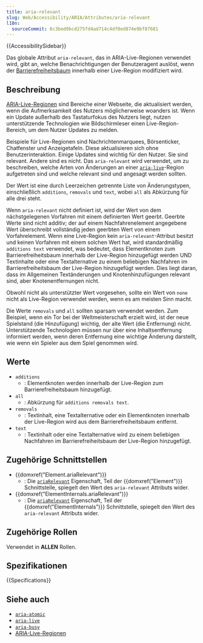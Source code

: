 ```yaml
---
title: aria-relevant
slug: Web/Accessibility/ARIA/Attributes/aria-relevant
l10n:
  sourceCommit: 6c3bed9bcd275fd4ad714c4df0ed874e9bf87681
---
```


{{AccessibilitySidebar}}

Das globale Attribut `aria-relevant`, das in ARIA-Live-Regionen verwendet wird, gibt an, welche Benachrichtigungen der Benutzeragent auslöst, wenn der [Barrierefreiheitsbaum](/de/docs/Glossary/Accessibility_tree) innerhalb einer Live-Region modifiziert wird.

## Beschreibung

[ARIA-Live-Regionen](/de/docs/Web/Accessibility/ARIA/ARIA_Live_Regions) sind Bereiche einer Webseite, die aktualisiert werden, wenn die Aufmerksamkeit des Nutzers möglicherweise woanders ist. Wenn ein Update außerhalb des Tastaturfokus des Nutzers liegt, nutzen unterstützende Technologien wie Bildschirmleser einen Live-Region-Bereich, um dem Nutzer Updates zu melden.

Beispiele für Live-Regionen sind Nachrichtenmarquees, Börsenticker, Chatfenster und Anzeigetafeln. Diese aktualisieren sich ohne Benutzerinteraktion. Einige Updates sind wichtig für den Nutzer. Sie sind relevant. Andere sind es nicht. Das `aria-relevant` wird verwendet, um zu beschreiben, welche Arten von Änderungen an einer [`aria-live`](/de/docs/Web/Accessibility/ARIA/Attributes/aria-live)-Region aufgetreten sind und welche relevant sind und angesagt werden sollten.

Der Wert ist eine durch Leerzeichen getrennte Liste von Änderungstypen, einschließlich `additions`, `removals` und `text`, wobei `all` als Abkürzung für alle drei steht.

Wenn `aria-relevant` nicht definiert ist, wird der Wert von dem nächstgelegenen Vorfahren mit einem definierten Wert geerbt. Geerbte Werte sind nicht additiv; der auf einem Nachfahrenelement angegebene Wert überschreibt vollständig jeden geerbten Wert von einem Vorfahrelement. Wenn eine Live-Region kein `aria-relevant`-Attribut besitzt und keinen Vorfahren mit einem solchen Wert hat, wird standardmäßig `additions text` verwendet, was bedeutet, dass Elementknoten zum Barrierefreiheitsbaum innerhalb der Live-Region hinzugefügt werden UND Textinhalte oder eine Textalternative zu einem beliebigen Nachfahren im Barrierefreiheitsbaum der Live-Region hinzugefügt werden. Dies liegt daran, dass im Allgemeinen Textänderungen und Knotenhinzufügungen relevant sind, aber Knotenentfernungen nicht.

Obwohl nicht als unterstützter Wert vorgesehen, sollte ein Wert von `none` nicht als Live-Region verwendet werden, wenn es am meisten Sinn macht.

Die Werte `removals` und `all` sollten sparsam verwendet werden. Zum Beispiel, wenn ein Tor bei der Weltmeisterschaft erzielt wird, ist der neue Spielstand (die Hinzufügung) wichtig, der alte Wert (die Entfernung) nicht. Unterstützende Technologien müssen nur über eine Inhaltsentfernung informiert werden, wenn deren Entfernung eine wichtige Änderung darstellt, wie wenn ein Spieler aus dem Spiel genommen wird.

## Werte

- `additions`
  - : Elementknoten werden innerhalb der Live-Region zum Barrierefreiheitsbaum hinzugefügt.
- `all`
  - : Abkürzung für `additions removals text`.
- `removals`
  - : Textinhalt, eine Textalternative oder ein Elementknoten innerhalb der Live-Region wird aus dem Barrierefreiheitsbaum entfernt.
- `text`
  - : Textinhalt oder eine Textalternative wird zu einem beliebigen Nachfahren im Barrierefreiheitsbaum der Live-Region hinzugefügt.

## Zugehörige Schnittstellen

- {{domxref("Element.ariaRelevant")}}
  - : Die [`ariaRelevant`](/de/docs/Web/API/Element/ariaRelevant) Eigenschaft, Teil der {{domxref("Element")}} Schnittstelle, spiegelt den Wert des `aria-relevant` Attributs wider.
- {{domxref("ElementInternals.ariaRelevant")}}
  - : Die [`ariaRelevant`](/de/docs/Web/API/ElementInternals/ariaRelevant) Eigenschaft, Teil der {{domxref("ElementInternals")}} Schnittstelle, spiegelt den Wert des `aria-relevant` Attributs wider.

## Zugehörige Rollen

Verwendet in **ALLEN** Rollen.

## Spezifikationen

{{Specifications}}

## Siehe auch

- [`aria-atomic`](/de/docs/Web/Accessibility/ARIA/Attributes/aria-atomic)
- [`aria-live`](/de/docs/Web/Accessibility/ARIA/Attributes/aria-live)
- [`aria-busy`](/de/docs/Web/Accessibility/ARIA/Attributes/aria-busy)
- [ARIA-Live-Regionen](/de/docs/Web/Accessibility/ARIA/ARIA_Live_Regions)
